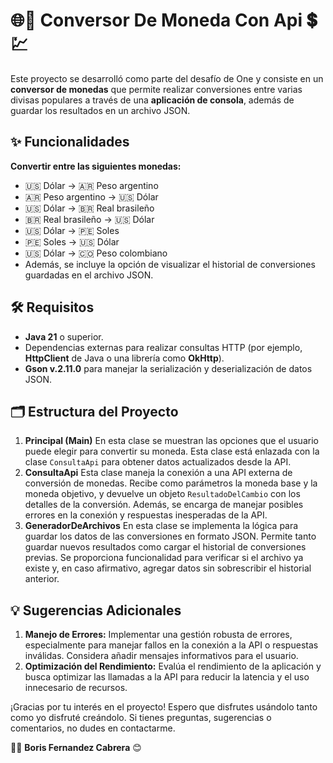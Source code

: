 # 🌐💱 Conversor De Moneda Con Api 💲💹 
Este proyecto se desarrolló como parte del desafío de One y consiste en un **conversor de monedas** que permite 
realizar conversiones entre varias divisas populares a través de una **aplicación de consola**, 
además de guardar los resultados en un archivo JSON.
## ✨ Funcionalidades 
**Convertir entre las siguientes monedas:** 
- 🇺🇸 Dólar → 🇦🇷 Peso argentino
- 🇦🇷 Peso argentino → 🇺🇸 Dólar
- 🇺🇸 Dólar → 🇧🇷 Real brasileño
- 🇧🇷 Real brasileño → 🇺🇸 Dólar
- 🇺🇸 Dólar → 🇵🇪 Soles
-  🇵🇪 Soles → 🇺🇸 Dólar
-  🇺🇸 Dólar → 🇨🇴 Peso colombiano
-  Además, se incluye la opción de visualizar el historial de conversiones guardadas en el archivo JSON.
## 🛠 Requisitos 
- **Java 21** o superior.
- Dependencias externas para realizar consultas HTTP (por ejemplo, **HttpClient** de Java o una librería como **OkHttp**).
- **Gson v.2.11.0** para manejar la serialización y deserialización de datos JSON.
## 🗂 Estructura del Proyecto ### 
1. **Principal (Main)** En esta clase se muestran las opciones que el usuario puede elegir para convertir su moneda.
 Esta clase está enlazada con la clase `ConsultaApi` para obtener datos actualizados desde la API.
2. **ConsultaApi** Esta clase maneja la conexión a una API externa de conversión de monedas. Recibe como parámetros la moneda base y
 la moneda objetivo, y devuelve un objeto `ResultadoDelCambio` con los detalles de la conversión. Además, se encarga de manejar posibles errores en la conexión y
 respuestas inesperadas de la API.
3. **GeneradorDeArchivos** En esta clase se implementa la lógica para guardar los datos de las conversiones en formato JSON.
 Permite tanto guardar nuevos resultados como cargar el historial de conversiones previas. Se proporciona funcionalidad para
verificar si el archivo ya existe y, en caso afirmativo, agregar datos sin sobrescribir el historial anterior.
## 💡 Sugerencias Adicionales 
1. **Manejo de Errores:** Implementar una gestión robusta de errores, especialmente para manejar fallos en la conexión a la API o respuestas inválidas.
   Considera añadir mensajes informativos para el usuario.
2. **Optimización del Rendimiento:** Evalúa el rendimiento de la aplicación y busca optimizar las llamadas a la API para reducir la latencia y el uso
 innecesario de recursos.

¡Gracias por tu interés en el proyecto! Espero que disfrutes usándolo tanto como yo disfruté creándolo. Si tienes preguntas, sugerencias o comentarios, no dudes en contactarme.
    
👾🤚 **Boris Fernandez Cabrera** 😊
